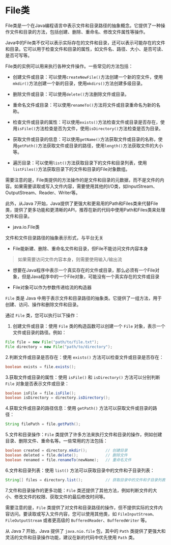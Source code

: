 # File类

File类是一个在Java编程语言中表示文件和目录路径的抽象概念。它提供了一种操作文件和目录的方法，包括创建、删除、重命名、修改文件属性等操作。

Java中的File类不仅可以表示实际存在的文件和目录，还可以表示可能存在的文件和目录。它可以用于检查文件和目录的属性，如文件名、路径、大小、是否可读、是否可写等。

File类的实例可以用来执行各种文件操作。一些常见的方法包括：

- 创建文件或目录：可以使用`createNewFile()`方法创建一个新的空文件，使用`mkdir()`方法创建一个新的目录，使用`mkdirs()`方法创建多级目录。

- 删除文件或目录：可以使用`delete()`方法删除文件或目录。

- 重命名文件或目录：可以使用`renameTo()`方法将文件或目录重命名为新的名称。

- 检查文件或目录的属性：可以使用`exists()`方法检查文件或目录是否存在，使用`isFile()`方法检查是否为文件，使用`isDirectory()`方法检查是否为目录。

- 获取文件或目录的信息：可以使用`getName()`方法获取文件或目录的名称，使用`getPath()`方法获取文件或目录的路径，使用`length()`方法获取文件的大小等。

- 遍历目录：可以使用`list()`方法获取目录下的文件和目录列表，使用`listFiles()`方法获取目录下的文件和目录的File对象数组。

需要注意的是，File类提供的方法操作的是文件和目录的元数据，而不是文件的内容。如果需要读取或写入文件内容，需要使用其他的I/O类，如InputStream、OutputStream、Reader、Writer等。

此外，从Java 7开始，Java提供了更强大和更易用的Path和Files类来代替File类，提供了更多功能和更清晰的API，推荐在新的代码中使用Path和Files类来处理文件和目录。

- java.io.File类

文件和文件目录路径的抽象表示形式，与平台无关

- File能新建、删除、重命名文件和目录，但File不能访问文件内容本身

> 如果需要访问文件内容本身，则需要使用输入/输出流

- 想要在Java程序中表示一个真实存在的文件或目录，那么必须有一个File对象，但是Java程序中的一个File对象，可能没有一个真实存在的文件或目录

- File对象可以作为参数传递给流的构造器

`File` 类是 Java 中用于表示文件和目录路径的抽象类。它提供了一组方法，用于创建、访问、操作和删除文件和目录。

通过 `File` 类，您可以执行以下操作：

1. 创建文件或目录：使用 `File` 类的构造函数可以创建一个 `File` 对象，表示一个文件或目录的路径。例如：

```java
File file = new File("path/to/file.txt");
File directory = new File("path/to/directory");
```

2.判断文件或目录是否存在：使用 `exists()` 方法可以检查文件或目录是否存在：

```java
boolean exists = file.exists();
```

3.获取文件或目录的属性：使用 `isFile()` 和 `isDirectory()` 方法可以分别判断 `File` 对象是否表示文件或目录：

```java
boolean isFile = file.isFile();
boolean isDirectory = directory.isDirectory();
```

4.获取文件或目录的路径信息：使用 `getPath()` 方法可以获取文件或目录的路径：

```java
String filePath = file.getPath();
```

5.文件和目录操作：`File` 类提供了许多方法来执行文件和目录的操作，例如创建目录、删除文件、重命名等。一些常用的方法包括：

```java
boolean created = directory.mkdir();        // 创建目录
boolean deleted = file.delete();            // 删除文件
boolean renamed = file.renameTo(newName);   // 重命名文件
```

6.文件和目录列表：使用 `list()` 方法可以获取目录中的文件和子目录列表：

```java
String[] files = directory.list();          // 获取目录中的文件和子目录列表
```

7.文件和目录操作的更多功能：`File` 类还提供了其他方法，例如判断文件的大小、修改文件的权限、获取文件的最后修改时间等。

需要注意的是，`File` 类提供了对文件和目录路径的操作，但不提供实际的文件内容访问。要读取或写入文件内容，您可以使用其他类，如 `FileInputStream`、`FileOutputStream` 或者更高级的 `BufferedReader`、`BufferedWriter` 等。

从 Java 7 开始，Java 提供了 `java.nio.file` 包，其中的 `Path` 类提供了更强大和灵活的文件和目录操作功能，建议在新的代码中优先使用 `Path` 类。
